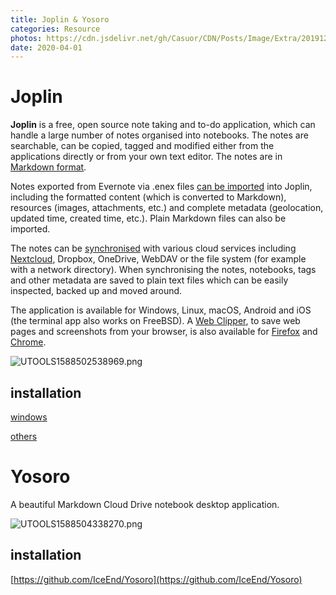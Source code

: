 ```yaml
---
title: Joplin & Yosoro
categories: Resource
photos: https://cdn.jsdelivr.net/gh/Casuor/CDN/Posts/Image/Extra/20191228/colors.png
date: 2020-04-01
---
```


# Joplin

**Joplin** is a free, open source note taking and to-do application, which can handle a large number of notes organised into notebooks. The notes are searchable, can be copied, tagged and modified either from the applications directly or from your own text editor. The notes are in [Markdown format](https://github.com/laurent22/joplin#markdown).

Notes exported from Evernote via .enex files [can be imported](https://github.com/laurent22/joplin#importing) into Joplin, including the formatted content (which is converted to Markdown), resources (images, attachments, etc.) and complete metadata (geolocation, updated time, created time, etc.). Plain Markdown files can also be imported.

The notes can be [synchronised](https://github.com/laurent22/joplin#synchronisation) with various cloud services including [Nextcloud](https://nextcloud.com/), Dropbox, OneDrive, WebDAV or the file system (for example with a network directory). When synchronising the notes, notebooks, tags and other metadata are saved to plain text files which can be easily inspected, backed up and moved around.

The application is available for Windows, Linux, macOS, Android and iOS (the terminal app also works on FreeBSD). A [Web Clipper](https://github.com/laurent22/joplin/blob/master/readme/clipper.md), to save web pages and screenshots from your browser, is also available for [Firefox](https://addons.mozilla.org/firefox/addon/joplin-web-clipper/) and [Chrome](https://chrome.google.com/webstore/detail/joplin-web-clipper/alofnhikmmkdbbbgpnglcpdollgjjfek?hl=en-GB).

![UTOOLS1588502538969.png](http://yanxuan.nosdn.127.net/9033f4650ebf8453dd697cf6e9b07306.png)

## installation

[windows](https://github.com/laurent22/joplin/releases/download/v1.0.201/Joplin-Setup-1.0.201.exe)

[others](https://github.com/laurent22/joplin)

# Yosoro

A beautiful Markdown Cloud Drive notebook desktop application.

![UTOOLS1588504338270.png](https://user-gold-cdn.xitu.io/2020/5/3/171da3ccd99294cf?w=2928&h=1746&f=png&s=1033105)

## installation

[https://github.com/IceEnd/Yosoro](https://github.com/IceEnd/Yosoro)


